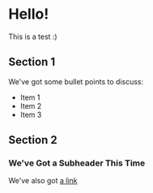 # Hello!

This is a test :)

## Section 1

We've got some bullet points to discuss:

- Item 1
- Item 2
- Item 3

## Section 2

### We've Got a Subheader This Time

We've also got [a link](https://thingsbyspoon.cc/)
